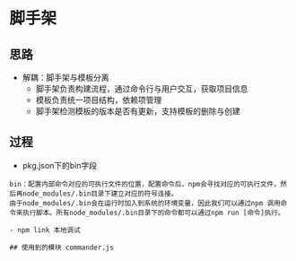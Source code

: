 # 脚手架

## 思路
- 解耦：脚手架与模板分离
    - 脚手架负责构建流程，通过命令行与用户交互，获取项目信息
    - 模板负责统一项目结构，依赖项管理
    - 脚手架检测模板的版本是否有更新，支持模板的删除与创建

## 过程
 - pkg.json下的bin字段

 ```
 bin：配置内部命令对应的可执行文件的位置，配置命令后，npm会寻找对应的可执行文件，然后再node_modules/.bin目录下建立对应的符号连接。
 由于node_modules/.bin会在运行时加入到系统的环境变量，因此我们可以通过npm 调用命令来执行脚本。所有node_modules/.bin目录下的命令都可以通过npm run [命令]执行。

 - npm link 本地调试
 
 ## 使用到的模块 commander.js